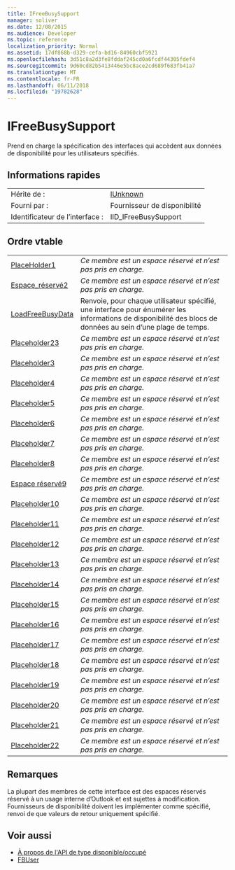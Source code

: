 ```yaml
---
title: IFreeBusySupport
manager: soliver
ms.date: 12/08/2015
ms.audience: Developer
ms.topic: reference
localization_priority: Normal
ms.assetid: 17df868b-d329-cefa-bd16-84960cbf5921
ms.openlocfilehash: 3d51c8a2d3fe8fddaf245cd0a6fcdf44305fdef4
ms.sourcegitcommit: 9d60cd82b5413446e5bc8ace2cd689f683fb41a7
ms.translationtype: MT
ms.contentlocale: fr-FR
ms.lasthandoff: 06/11/2018
ms.locfileid: "19782628"
---
```

# <a name="ifreebusysupport"></a>IFreeBusySupport

Prend en charge la spécification des interfaces qui accèdent aux données de disponibilité pour les utilisateurs spécifiés. 
  
## <a name="quick-info"></a>Informations rapides

|||
|:-----|:-----|
|Hérite de :  <br/> |[IUnknown](http://msdn.microsoft.com/library/33f1d79a-33fc-4ce5-a372-e08bda378332%28Office.15%29.aspx) <br/> |
|Fourni par :  <br/> |Fournisseur de disponibilité  <br/> |
|Identificateur de l’interface :  <br/> |IID_IFreeBusySupport  <br/> |
   
## <a name="vtable-order"></a>Ordre vtable

|||
|:-----|:-----|
|[PlaceHolder1](ifreebusysupport-placeholder1.md) <br/> | *Ce membre est un espace réservé et n’est pas pris en charge.*  <br/> |
|[Espace_réservé2](ifreebusysupport-placeholder2.md) <br/> | *Ce membre est un espace réservé et n’est pas pris en charge.*  <br/> |
|[LoadFreeBusyData](ifreebusysupport-loadfreebusydata.md) <br/> |Renvoie, pour chaque utilisateur spécifié, une interface pour énumérer les informations de disponibilité des blocs de données au sein d’une plage de temps.  <br/> |
|[Placeholder23](ifreebusysupport-placeholder23.md) <br/> | *Ce membre est un espace réservé et n’est pas pris en charge.*  <br/> |
|[Placeholder3](ifreebusysupport-placeholder3.md) <br/> | *Ce membre est un espace réservé et n’est pas pris en charge.*  <br/> |
|[Placeholder4](ifreebusysupport-placeholder4.md) <br/> | *Ce membre est un espace réservé et n’est pas pris en charge.*  <br/> |
|[Placeholder5](ifreebusysupport-placeholder5.md) <br/> | *Ce membre est un espace réservé et n’est pas pris en charge.*  <br/> |
|[Placeholder6](ifreebusysupport-placeholder6.md) <br/> | *Ce membre est un espace réservé et n’est pas pris en charge.*  <br/> |
|[Placeholder7](ifreebusysupport-placeholder7.md) <br/> | *Ce membre est un espace réservé et n’est pas pris en charge.*  <br/> |
|[Placeholder8](ifreebusysupport-placeholder8.md) <br/> | *Ce membre est un espace réservé et n’est pas pris en charge.*  <br/> |
|[Espace réservé9](ifreebusysupport-placeholder9.md) <br/> | *Ce membre est un espace réservé et n’est pas pris en charge.*  <br/> |
|[Placeholder10](ifreebusysupport-placeholder10.md) <br/> | *Ce membre est un espace réservé et n’est pas pris en charge.*  <br/> |
|[Placeholder11](ifreebusysupport-placeholder11.md) <br/> | *Ce membre est un espace réservé et n’est pas pris en charge.*  <br/> |
|[Placeholder12](ifreebusysupport-placeholder12.md) <br/> | *Ce membre est un espace réservé et n’est pas pris en charge.*  <br/> |
|[Placeholder13](ifreebusysupport-placeholder13.md) <br/> | *Ce membre est un espace réservé et n’est pas pris en charge.*  <br/> |
|[Placeholder14](ifreebusysupport-placeholder14.md) <br/> | *Ce membre est un espace réservé et n’est pas pris en charge.*  <br/> |
|[Placeholder15](ifreebusysupport-placeholder15.md) <br/> | *Ce membre est un espace réservé et n’est pas pris en charge.*  <br/> |
|[Placeholder16](ifreebusysupport-placeholder16.md) <br/> | *Ce membre est un espace réservé et n’est pas pris en charge.*  <br/> |
|[Placeholder17](ifreebusysupport-placeholder17.md) <br/> | *Ce membre est un espace réservé et n’est pas pris en charge.*  <br/> |
|[Placeholder18](ifreebusysupport-placeholder18.md) <br/> | *Ce membre est un espace réservé et n’est pas pris en charge.*  <br/> |
|[Placeholder19](ifreebusysupport-placeholder19.md) <br/> | *Ce membre est un espace réservé et n’est pas pris en charge.*  <br/> |
|[Placeholder20](ifreebusysupport-placeholder20.md) <br/> | *Ce membre est un espace réservé et n’est pas pris en charge.*  <br/> |
|[Placeholder21](ifreebusysupport-placeholder21.md) <br/> | *Ce membre est un espace réservé et n’est pas pris en charge.*  <br/> |
|[Placeholder22](ifreebusysupport-placeholder22.md) <br/> | *Ce membre est un espace réservé et n’est pas pris en charge.*  <br/> |
   
## <a name="remarks"></a>Remarques

La plupart des membres de cette interface est des espaces réservés réservé à un usage interne d’Outlook et est sujettes à modification. Fournisseurs de disponibilité doivent les implémenter comme spécifié, renvoi de que valeurs de retour uniquement spécifié.
  
## <a name="see-also"></a>Voir aussi

- [À propos de l'API de type disponible/occupé](about-the-free-busy-api.md)
- [FBUser](fbuser.md)

